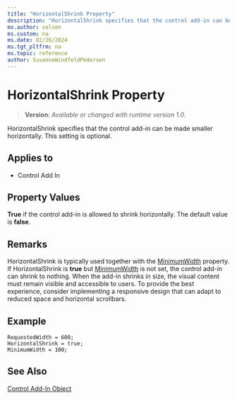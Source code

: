 ```yaml
---
title: "HorizontalShrink Property"
description: "HorizontalShrink specifies that the control add-in can be made smaller horizontally."
ms.author: solsen
ms.custom: na
ms.date: 02/26/2024
ms.tgt_pltfrm: na
ms.topic: reference
author: SusanneWindfeldPedersen
---
```

[//]: # (START>DO_NOT_EDIT)
[//]: # (IMPORTANT:Do not edit any of the content between here and the END>DO_NOT_EDIT.)
[//]: # (Any modifications should be made in the .xml files in the ModernDev repo.)
# HorizontalShrink Property
> **Version**: _Available or changed with runtime version 1.0._

HorizontalShrink specifies that the control add-in can be made smaller horizontally. This setting is optional.

## Applies to
-   Control Add In

[//]: # (IMPORTANT: END>DO_NOT_EDIT)

## Property Values

**True** if the control add-in is allowed to shrink horizontally. The default value is **false**.

## Remarks

HorizontalShrink is typically used together with the [MinimumWidth](devenv-minimumwidth-property.md) property. If HorizontalShrink is **true** but [MinimumWidth](devenv-minimumwidth-property.md) is not set, the control add-in can shrink to nothing.
When the add-in shrinks in size, the visual content must remain visible and accessible to users. To provide the best experience, consider implementing a responsive design that can adapt to reduced space and horizontal scrollbars.

## Example

```AL
RequestedWidth = 600;
HorizontalShrink = true;
MinimumWidth = 100;
```  

## See Also

[Control Add-In Object](../devenv-control-addin-object.md)   
 